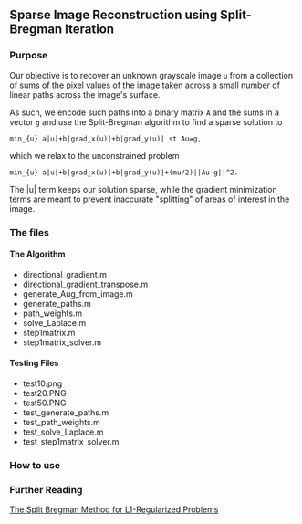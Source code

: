 ## Sparse Image Reconstruction using Split-Bregman Iteration

### Purpose

Our objective is to recover an unknown grayscale image `u` from a collection of sums of the 
pixel values of the image taken across a small number of linear paths across the image's surface.

As such, we encode such paths into a binary matrix `A` and the sums in a vector `g` and use 
the Split-Bregman algorithm to find a sparse solution to 
````
min_{u} a|u|+b|grad_x(u)|+b|grad_y(u)| st Au=g,
````
which we relax to the unconstrained problem
````
min_{u} a|u|+b|grad_x(u)|+b|grad_y(u)|+(mu/2)||Au-g||^2.
````
The |u| term keeps our solution sparse, while the gradient minimization terms are meant to prevent 
inaccurate "splitting" of areas of interest in the image.

### The files

#### The Algorithm

- directional_gradient.m 
- directional_gradient_transpose.m
- generate_Aug_from_image.m
- generate_paths.m
- path_weights.m
- solve_Laplace.m
- step1matrix.m
- step1matrix_solver.m

#### Testing Files

- test10.png
- test20.PNG
- test50.PNG
- test_generate_paths.m
- test_path_weights.m
- test_solve_Laplace.m
- test_step1matrix_solver.m

### How to use

### Further Reading

[The Split Bregman Method for L1-Regularized Problems](http://epubs.siam.org/doi/abs/10.1137/080725891)